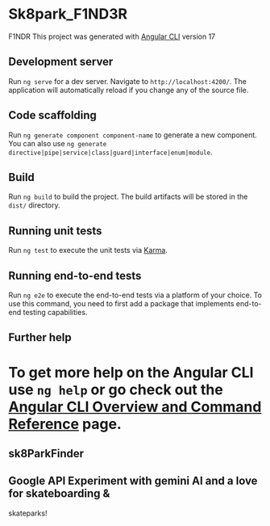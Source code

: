 
# Sk8park_F1ND3R
F1NDR
This project was generated with [Angular CLI](https://github.com/angular/angular-cli) version 17

## Development server

Run `ng serve` for a dev server. Navigate to `http://localhost:4200/`. The application will automatically reload if you change any of the source file.

## Code scaffolding
Run `ng generate component component-name` to generate a new component. You can also use `ng generate directive|pipe|service|class|guard|interface|enum|module`.

## Build

Run `ng build` to build the project. The build artifacts will be stored in the `dist/` directory.

## Running unit tests

Run `ng test` to execute the unit tests via [Karma](https://karma-runner.github.io).

## Running end-to-end tests

Run `ng e2e` to execute the end-to-end tests via a platform of your choice. To use this command, you need to first add a package that implements end-to-end testing capabilities.

## Further help

To get more help on the Angular CLI use `ng help` or go check out the [Angular CLI Overview and Command Reference](https://angular.io/cli) page.
=======
## sk8ParkFinder
## Google API Experiment with gemini AI and a love for skateboarding &
skateparks!
